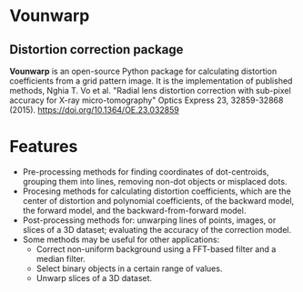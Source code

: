 # Vounwarp

## Distortion correction package


**Vounwarp** is an open-source Python package for calculating distortion coefficients
from a grid pattern image. It is the implementation of published methods, Nghia T. Vo et al.
"Radial lens distortion correction with sub-pixel accuracy for X-ray micro-tomography"
Optics Express 23, 32859-32868 (2015). https://doi.org/10.1364/OE.23.032859

Features
========
- Pre-processing methods for finding coordinates of dot-centroids, grouping them
 into lines, removing non-dot objects or misplaced dots.
- Procesing methods for calculating distortion coefficients, which are the center of distortion
  and polynomial coefficients, of the backward model, the forward model, and the
  backward-from-forward model.
- Post-processing methods for: unwarping lines of points, images, or slices of a 3D dataset; evaluating the accuracy of the correction model.
- Some methods may be useful for other applications:
  * Correct non-uniform background using a FFT-based filter and a median filter.
  * Select binary objects in a certain range of values.
  * Unwarp slices of a 3D dataset. 
